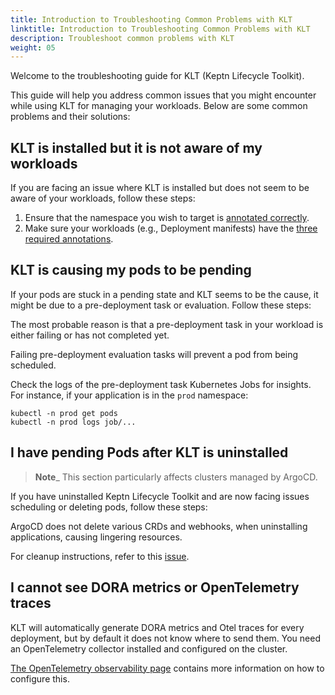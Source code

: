 ```yaml
---
title: Introduction to Troubleshooting Common Problems with KLT
linktitle: Introduction to Troubleshooting Common Problems with KLT
description: Troubleshoot common problems with KLT
weight: 05
---
```


Welcome to the troubleshooting guide for KLT (Keptn Lifecycle Toolkit).

This guide will help you address common issues that you might encounter while using KLT
for managing your workloads.
Below are some common problems and their solutions:

## KLT is installed but it is not aware of my workloads

If you are facing an issue where KLT is installed but does not seem to be aware of your workloads, follow these steps:

1. Ensure that the namespace you wish to target is [annotated correctly](https://lifecycle.keptn.sh/docs/install/install/#enable-klt-for-your-cluster).
2. Make sure your workloads (e.g., Deployment manifests) have the [three required annotations](https://lifecycle.keptn.sh/docs/implementing/integrate/#annotate-workloads).

## KLT is causing my pods to be pending

If your pods are stuck in a pending state and KLT seems to be the cause, it might be due
to a pre-deployment task or evaluation.
Follow these steps:

The most probable reason is that a pre-deployment task in your workload is either failing or has not completed yet.

Failing pre-deployment evaluation tasks will prevent a pod from being scheduled.

Check the logs of the pre-deployment task Kubernetes Jobs for insights.
For instance, if
your application is in the `prod` namespace:

```shell
kubectl -n prod get pods
kubectl -n prod logs job/...
```

## I have pending Pods after KLT is uninstalled

> **Note**_ This section particularly affects clusters managed by ArgoCD.

If you have uninstalled Keptn Lifecycle Toolkit and are now facing issues scheduling or deleting pods, follow these steps:

ArgoCD does not delete various CRDs and webhooks, when uninstalling applications, causing lingering resources.

For cleanup instructions, refer to this [issue](https://github.com/keptn/lifecycle-toolkit/issues/1828).

## I cannot see DORA metrics or OpenTelemetry traces

KLT will automatically generate DORA metrics and Otel traces for every deployment, but
by default it does not know where to send them.
You need an OpenTelemetry collector
installed and configured on the cluster.

[The OpenTelemetry observability page](https://lifecycle.keptn.sh/docs/implementing/otel/) contains more information on how to configure this.
